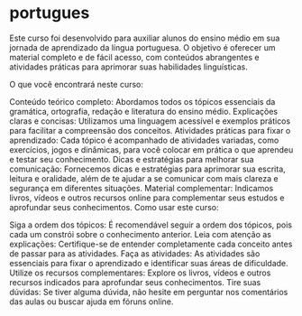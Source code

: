 # portugues

Este curso foi desenvolvido para auxiliar alunos do ensino médio em sua jornada de aprendizado da língua portuguesa. O objetivo é oferecer um material completo e de fácil acesso, com conteúdos abrangentes e atividades práticas para aprimorar suas habilidades linguísticas.

O que você encontrará neste curso:

Conteúdo teórico completo: Abordamos todos os tópicos essenciais da gramática, ortografia, redação e literatura do ensino médio.
Explicações claras e concisas: Utilizamos uma linguagem acessível e exemplos práticos para facilitar a compreensão dos conceitos.
Atividades práticas para fixar o aprendizado: Cada tópico é acompanhado de atividades variadas, como exercícios, jogos e dinâmicas, para você colocar em prática o que aprendeu e testar seu conhecimento.
Dicas e estratégias para melhorar sua comunicação: Fornecemos dicas e estratégias para aprimorar sua escrita, leitura e oralidade, além de te ajudar a se comunicar com mais clareza e segurança em diferentes situações.
Material complementar: Indicamos livros, vídeos e outros recursos online para complementar seus estudos e aprofundar seus conhecimentos.
Como usar este curso:

Siga a ordem dos tópicos: É recomendável seguir a ordem dos tópicos, pois cada um constrói sobre o conhecimento anterior.
Leia com atenção as explicações: Certifique-se de entender completamente cada conceito antes de passar para as atividades.
Faça as atividades: As atividades são essenciais para fixar o aprendizado e identificar suas áreas de dificuldade.
Utilize os recursos complementares: Explore os livros, vídeos e outros recursos indicados para aprofundar seus conhecimentos.
Tire suas dúvidas: Se tiver alguma dúvida, não hesite em perguntar nos comentários das aulas ou buscar ajuda em fóruns online.
